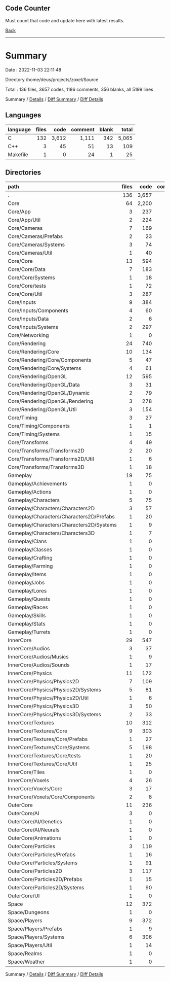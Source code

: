 Code Counter
-----

Must count that code and update here with latest results.

[Back](../../readme.md)

-----

# Summary

Date : 2022-11-03 22:11:48

Directory /home/deus/projects/zoxel/Source

Total : 136 files,  3657 codes, 1186 comments, 356 blanks, all 5199 lines

Summary / [Details](details.md) / [Diff Summary](diff.md) / [Diff Details](diff-details.md)

## Languages
| language | files | code | comment | blank | total |
| :--- | ---: | ---: | ---: | ---: | ---: |
| C | 132 | 3,612 | 1,111 | 342 | 5,065 |
| C++ | 3 | 45 | 51 | 13 | 109 |
| Makefile | 1 | 0 | 24 | 1 | 25 |

## Directories
| path | files | code | comment | blank | total |
| :--- | ---: | ---: | ---: | ---: | ---: |
| . | 136 | 3,657 | 1,186 | 356 | 5,199 |
| Core | 64 | 2,200 | 559 | 234 | 2,993 |
| Core/App | 3 | 237 | 43 | 22 | 302 |
| Core/App/Util | 2 | 224 | 42 | 20 | 286 |
| Core/Cameras | 7 | 169 | 52 | 13 | 234 |
| Core/Cameras/Prefabs | 2 | 23 | 2 | 2 | 27 |
| Core/Cameras/Systems | 3 | 74 | 17 | 3 | 94 |
| Core/Cameras/Util | 1 | 40 | 15 | 5 | 60 |
| Core/Core | 13 | 594 | 69 | 71 | 734 |
| Core/Core/Data | 7 | 183 | 21 | 24 | 228 |
| Core/Core/Systems | 1 | 18 | 4 | 1 | 23 |
| Core/Core/tests | 1 | 72 | 0 | 2 | 74 |
| Core/Core/Util | 3 | 287 | 34 | 41 | 362 |
| Core/Inputs | 9 | 384 | 21 | 19 | 424 |
| Core/Inputs/Components | 4 | 60 | 8 | 2 | 70 |
| Core/Inputs/Data | 2 | 6 | 1 | 1 | 8 |
| Core/Inputs/Systems | 2 | 297 | 8 | 13 | 318 |
| Core/Networking | 1 | 0 | 0 | 1 | 1 |
| Core/Rendering | 24 | 740 | 347 | 99 | 1,186 |
| Core/Rendering/Core | 10 | 134 | 54 | 17 | 205 |
| Core/Rendering/Core/Components | 5 | 47 | 12 | 9 | 68 |
| Core/Rendering/Core/Systems | 4 | 61 | 28 | 6 | 95 |
| Core/Rendering/OpenGL | 12 | 595 | 267 | 78 | 940 |
| Core/Rendering/OpenGL/Data | 3 | 31 | 3 | 0 | 34 |
| Core/Rendering/OpenGL/Dynamic | 2 | 79 | 67 | 17 | 163 |
| Core/Rendering/OpenGL/Rendering | 3 | 278 | 117 | 36 | 431 |
| Core/Rendering/OpenGL/Util | 3 | 154 | 70 | 19 | 243 |
| Core/Timing | 3 | 27 | 5 | 2 | 34 |
| Core/Timing/Components | 1 | 1 | 1 | 0 | 2 |
| Core/Timing/Systems | 1 | 15 | 1 | 0 | 16 |
| Core/Transforms | 4 | 49 | 22 | 7 | 78 |
| Core/Transforms/Transforms2D | 2 | 20 | 7 | 2 | 29 |
| Core/Transforms/Transforms2D/Util | 1 | 6 | 1 | 0 | 7 |
| Core/Transforms/Transforms3D | 1 | 18 | 13 | 3 | 34 |
| Gameplay | 19 | 75 | 119 | 27 | 221 |
| Gameplay/Achievements | 1 | 0 | 0 | 1 | 1 |
| Gameplay/Actions | 1 | 0 | 0 | 1 | 1 |
| Gameplay/Characters | 5 | 75 | 119 | 13 | 207 |
| Gameplay/Characters/Characters2D | 3 | 57 | 117 | 10 | 184 |
| Gameplay/Characters/Characters2D/Prefabs | 1 | 20 | 2 | 1 | 23 |
| Gameplay/Characters/Characters2D/Systems | 1 | 9 | 107 | 6 | 122 |
| Gameplay/Characters/Characters3D | 1 | 7 | 1 | 1 | 9 |
| Gameplay/Clans | 1 | 0 | 0 | 1 | 1 |
| Gameplay/Classes | 1 | 0 | 0 | 1 | 1 |
| Gameplay/Crafting | 1 | 0 | 0 | 1 | 1 |
| Gameplay/Farming | 1 | 0 | 0 | 1 | 1 |
| Gameplay/Items | 1 | 0 | 0 | 1 | 1 |
| Gameplay/Jobs | 1 | 0 | 0 | 1 | 1 |
| Gameplay/Lores | 1 | 0 | 0 | 1 | 1 |
| Gameplay/Quests | 1 | 0 | 0 | 1 | 1 |
| Gameplay/Races | 1 | 0 | 0 | 1 | 1 |
| Gameplay/Skills | 1 | 0 | 0 | 1 | 1 |
| Gameplay/Stats | 1 | 0 | 0 | 1 | 1 |
| Gameplay/Turrets | 1 | 0 | 0 | 1 | 1 |
| InnerCore | 29 | 547 | 216 | 49 | 812 |
| InnerCore/Audios | 3 | 37 | 21 | 11 | 69 |
| InnerCore/Audios/Musics | 1 | 9 | 7 | 4 | 20 |
| InnerCore/Audios/Sounds | 1 | 17 | 13 | 5 | 35 |
| InnerCore/Physics | 11 | 172 | 74 | 9 | 255 |
| InnerCore/Physics/Physics2D | 7 | 109 | 41 | 3 | 153 |
| InnerCore/Physics/Physics2D/Systems | 5 | 81 | 35 | 1 | 117 |
| InnerCore/Physics/Physics2D/Util | 1 | 6 | 0 | 0 | 6 |
| InnerCore/Physics/Physics3D | 3 | 50 | 29 | 2 | 81 |
| InnerCore/Physics/Physics3D/Systems | 2 | 33 | 20 | 0 | 53 |
| InnerCore/Textures | 10 | 312 | 104 | 22 | 438 |
| InnerCore/Textures/Core | 9 | 303 | 98 | 19 | 420 |
| InnerCore/Textures/Core/Prefabs | 1 | 27 | 1 | 4 | 32 |
| InnerCore/Textures/Core/Systems | 5 | 198 | 56 | 5 | 259 |
| InnerCore/Textures/Core/tests | 1 | 20 | 1 | 4 | 25 |
| InnerCore/Textures/Core/Util | 1 | 25 | 20 | 4 | 49 |
| InnerCore/Tiles | 1 | 0 | 0 | 1 | 1 |
| InnerCore/Voxels | 4 | 26 | 17 | 6 | 49 |
| InnerCore/Voxels/Core | 3 | 17 | 15 | 3 | 35 |
| InnerCore/Voxels/Core/Components | 2 | 8 | 7 | 0 | 15 |
| OuterCore | 11 | 236 | 82 | 16 | 334 |
| OuterCore/AI | 3 | 0 | 0 | 3 | 3 |
| OuterCore/AI/Genetics | 1 | 0 | 0 | 1 | 1 |
| OuterCore/AI/Neurals | 1 | 0 | 0 | 1 | 1 |
| OuterCore/Animations | 1 | 0 | 0 | 1 | 1 |
| OuterCore/Particles | 3 | 119 | 20 | 2 | 141 |
| OuterCore/Particles/Prefabs | 1 | 16 | 6 | 0 | 22 |
| OuterCore/Particles/Systems | 1 | 91 | 10 | 0 | 101 |
| OuterCore/Particles2D | 3 | 117 | 62 | 9 | 188 |
| OuterCore/Particles2D/Prefabs | 1 | 15 | 2 | 1 | 18 |
| OuterCore/Particles2D/Systems | 1 | 90 | 56 | 6 | 152 |
| OuterCore/UI | 1 | 0 | 0 | 1 | 1 |
| Space | 12 | 372 | 134 | 15 | 521 |
| Space/Dungeons | 1 | 0 | 0 | 1 | 1 |
| Space/Players | 9 | 372 | 134 | 12 | 518 |
| Space/Players/Prefabs | 1 | 9 | 1 | 1 | 11 |
| Space/Players/Systems | 6 | 306 | 107 | 8 | 421 |
| Space/Players/Util | 1 | 14 | 6 | 1 | 21 |
| Space/Realms | 1 | 0 | 0 | 1 | 1 |
| Space/Weather | 1 | 0 | 0 | 1 | 1 |

Summary / [Details](details.md) / [Diff Summary](diff.md) / [Diff Details](diff-details.md)